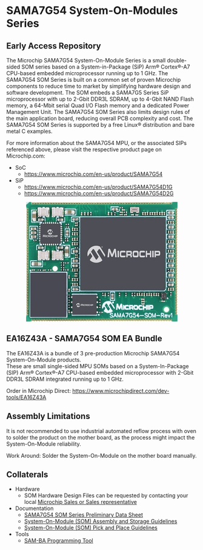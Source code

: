 # SAMA7G54 System-On-Modules Series
## Early Access Repository
The Microchip SAMA7G54 System-On-Module Series is a small double-sided SOM series based on a System-in-Package (SiP) Arm® Cortex®-A7 CPU-based embedded microprocessor running up to 1 GHz.
The SAMA7G54 SOM Series is built on a common set of proven Microchip components to reduce time to market by simplifying hardware design and software development.
The SOM embeds a SAMA7G5 Series SiP microprocessor with up to 2-Gbit DDR3L SDRAM, up to 4-Gbit NAND Flash memory, a 64-Mbit serial Quad I/O Flash memory and a dedicated Power Management Unit.
The SAMA7G54 SOM Series also limits design rules of the main application board, reducing overall PCB complexity and cost. The SAMA7G54 SOM Series is supported by a free Linux® distribution and bare metal C examples. 

For more information about the SAMA7G54 MPU, or the associated SIPs referenced above, please visit the respective product page on Microchip.com:
* SoC
  * https://www.microchip.com/en-us/product/SAMA7G54
* SiP
  * https://www.microchip.com/en-us/product/SAMA7G54D1G
  * https://www.microchip.com/en-us/product/SAMA7G54D2G
 
<p align="center"><img src="SAMA7G54-SOM.jpg" /></p>

## EA16Z43A - SAMA7G54 SOM EA Bundle
The EA16Z43A is a bundle of 3 pre-production Microchip SAMA7G54 System-On-Module products.  
These are small single-sided MPU SOMs based on a System-In-Package (SIP) Arm® Cortex®-A7 CPU-based embedded microprocessor with 2-Gbit DDR3L SDRAM integrated running up to 1 GHz.

Order in Microchip Direct: https://www.microchipdirect.com/dev-tools/EA16Z43A 

## Assembly Limitations
It is not recommended to use industrial automated reflow process with oven to solder the product on the mother board, as the process might impact the System-On-Module reliability.

Work Around: Solder the System-On-Module on the mother board manually.

## Collaterals
* Hardware
  * SOM Hardware Design Files can be requested by contacting your local [Microchip Sales or Sales representative](https://www.microchip.com/en-us/about/global-sales-and-distribution)
* Documentation
  * [SAMA7G54 SOM Series Preliminary Data Sheet](Documentation/)
  * [System-On-Module (SOM) Assembly and Storage Guidelines](https://ww1.microchip.com/downloads/aemDocuments/documents/MPU32/ApplicationNotes/ApplicationNotes/System-On-Module-SOM-Assembly-and-Storage-Guidelines-DS00005249.pdf)
  * [System-On-Module (SOM) Pick and Place Guidelines](https://ww1.microchip.com/downloads/aemDocuments/documents/MPU32/ApplicationNotes/ApplicationNotes/System-On-Module-SOM-Pick-and-Place-Guidelines-DS00004878.pdf)
* Tools
  * [SAM-BA Programming Tool](https://github.com/atmelcorp/sam-ba/releases/tag/v3.9)
